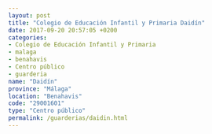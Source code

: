 ```yaml
---
layout: post
title: "Colegio de Educación Infantil y Primaria Daidín"
date: 2017-09-20 20:57:05 +0200
categories:
- Colegio de Educación Infantil y Primaria
- malaga
- benahavis
- Centro público
- guarderia
name: "Daidín"
province: "Málaga"
location: "Benahavis"
code: "29001601"
type: "Centro público"
permalink: /guarderias/daidin.html
---
```

